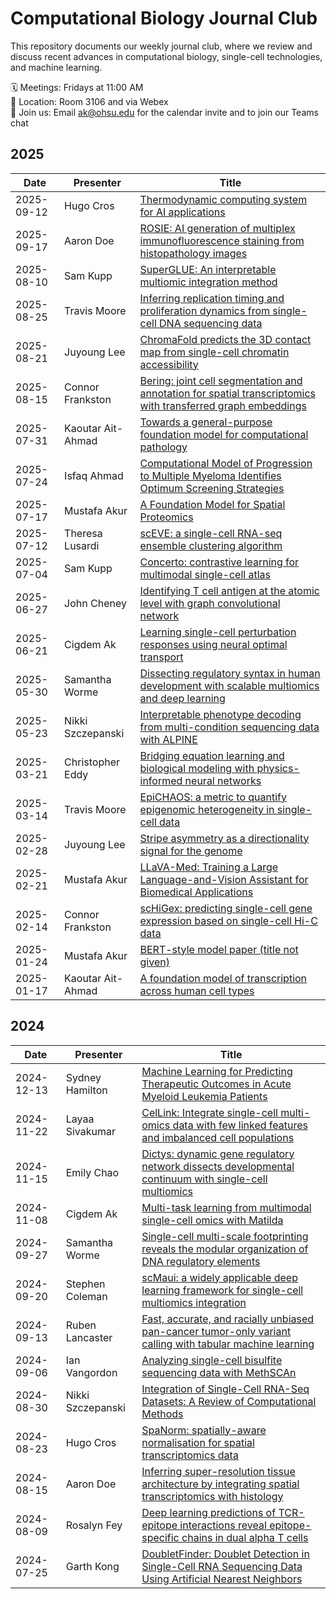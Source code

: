 
# Computational Biology Journal Club

This repository documents our weekly journal club, where we review and discuss recent advances in computational biology, single-cell technologies, and machine learning.  

🗓 Meetings: Fridays at 11:00 AM  
📍 Location: Room 3106 and via Webex  
📩 Join us: Email ak@ohsu.edu for the calendar invite and to join our Teams chat

## 2025
| Date       | Presenter                            | Title                                                                                                                                                                        |
| ---------- | ------------------------------------ | ---------------------------------------------------------------------------------------------------------------------------------------------------------------------------- |
| 2025-09-12 | Hugo Cros                            | [Thermodynamic computing system for AI applications](https://www.nature.com/articles/s41467-025-59011-x)                                                                     |
| 2025-09-17 | Aaron Doe                            | [ROSIE: AI generation of multiplex immunofluorescence staining from histopathology images](https://www.nature.com/articles/s41467-025-62346-0)                               |
| 2025-08-10 | Sam Kupp                             | [SuperGLUE: An interpretable multiomic integration method](https://www.cell.com/cell-reports-methods/fulltext/S2667-2375%2825%2900203-6)                                     |
| 2025-08-25 | Travis Moore                         | [Inferring replication timing and proliferation dynamics from single-cell DNA sequencing data](https://www.nature.com/articles/s41467-024-52544-7.pdf)                       |
| 2025-08-21 | Juyoung Lee                          | [ChromaFold predicts the 3D contact map from single-cell chromatin accessibility](https://www.nature.com/articles/s41467-024-53628-0)                                        |
| 2025-08-15 | Connor Frankston                     | [Bering: joint cell segmentation and annotation for spatial transcriptomics with transferred graph embeddings](https://www.nature.com/articles/s41467-025-60898-90)          |
| 2025-07-31 | Kaoutar Ait-Ahmad                    | [Towards a general-purpose foundation model for computational pathology](https://www.nature.com/articles/s41591-024-02857-3)                                                 |
| 2025-07-24 | Isfaq Ahmad                          | [Computational Model of Progression to Multiple Myeloma Identifies Optimum Screening Strategies](https://ascopubs.org/doi/10.1200/CCI.17.00131)                              |
| 2025-07-17 | Mustafa Akur                         | [A Foundation Model for Spatial Proteomics](https://arxiv.org/pdf/2506.03373)                                                                                                |
| 2025-07-12 | Theresa Lusardi                      | [scEVE: a single-cell RNA-seq ensemble clustering algorithm](https://academic.oup.com/nargab/article/7/2/lqaf073/8158579?login=true)                                         |
| 2025-07-04 | Sam Kupp                             | [Concerto: contrastive learning for multimodal single-cell atlas](https://www.nature.com/articles/s42256-022-00518-z)                                                        |
| 2025-06-27 | John Cheney                          | [Identifying T cell antigen at the atomic level with graph convolutional network](https://doi.org/10.1038/s41467-025-60461-6)                                                |
| 2025-06-21 | Cigdem Ak                            | [Learning single-cell perturbation responses using neural optimal transport](https://www.nature.com/articles/s41592-023-01969-x)                                             |
| 2025-05-30 | Samantha Worme                       | [Dissecting regulatory syntax in human development with scalable multiomics and deep learning](https://www.biorxiv.org/content/10.1101/2025.04.30.651381v1)                  |
| 2025-05-23 | Nikki Szczepanski                    | [Interpretable phenotype decoding from multi-condition sequencing data with ALPINE](https://www.biorxiv.org/content/10.1101/2025.02.15.638471v1)                             |
| 2025-03-21 | Christopher Eddy                     | [Bridging equation learning and biological modeling with physics-informed neural networks](https://journals.plos.org/ploscompbiol/article?id=10.1371/journal.pcbi.1008462)   |
| 2025-03-14 | Travis Moore                         | [EpiCHAOS: a metric to quantify epigenomic heterogeneity in single-cell data](https://genomebiology.biomedcentral.com/articles/10.1186/s13059-024-03446-w) |
| 2025-02-28 | Juyoung Lee                          | [Stripe asymmetry as a directionality signal for the genome](https://www.nature.com/articles/s41467-022-29258-9)                                                             |
| 2025-02-21 | Mustafa Akur                         | [LLaVA-Med: Training a Large Language-and-Vision Assistant for Biomedical Applications](https://arxiv.org/abs/2306.00890)                                                    |
| 2025-02-14 | Connor Frankston                     | [scHiGex: predicting single-cell gene expression based on single-cell Hi-C data](https://academic.oup.com/nargab/article/7/1/lqaf002/7983898) |
| 2025-01-24 | Mustafa Akur                         | [BERT-style model paper (title not given)](https://arxiv.org/pdf/1810.04805)                                                                                                 |
| 2025-01-17 | Kaoutar Ait-Ahmad                    | [A foundation model of transcription across human cell types](https://www.nature.com/articles/s41586-024-08378-w)                                                            |
## 2024
| Date       | Presenter                            | Title                                                                                                                                                                        |
| ---------- | ------------------------------------ | ---------------------------------------------------------------------------------------------------------------------------------------------------------------------------- |
| 2024-12-13 | Sydney Hamilton | [Machine Learning for Predicting Therapeutic Outcomes in Acute Myeloid Leukemia Patients](https://www.medrxiv.org/content/10.1101/2024.02.29.24303536v1.full) |
| 2024-11-22 | Layaa Sivakumar | [CelLink: Integrate single-cell multi-omics data with few linked features and imbalanced cell populations](https://www.biorxiv.org/content/10.1101/2024.11.08.622745v1.full) |
| 2024-11-15 | Emily Chao | [Dictys: dynamic gene regulatory network dissects developmental continuum with single-cell multiomics](https://www.nature.com/articles/s41592-023-01971-3) |
| 2024-11-08 | Cigdem Ak | [Multi-task learning from multimodal single-cell omics with Matilda](https://doi.org/10.1093/nar/gkad157) |
| 2024-09-27 | Samantha Worme | [Single-cell multi-scale footprinting reveals the modular organization of DNA regulatory elements](https://www.biorxiv.org/content/10.1101/2023.03.28.533945v1) |
| 2024-09-20 | Stephen Coleman | [scMaui: a widely applicable deep learning framework for single-cell multiomics integration](https://link.springer.com/article/10.1186/s12859-024-05880-w) |
| 2024-09-13 | Ruben Lancaster | [Fast, accurate, and racially unbiased pan-cancer tumor-only variant calling with tabular machine learning](https://www.nature.com/articles/s41698-022-00340-1) |
| 2024-09-06 | Ian Vangordon | [Analyzing single-cell bisulfite sequencing data with MethSCAn](https://www.nature.com/articles/s41592-024-02347-x) |
| 2024-08-30 | Nikki Szczepanski | [Integration of Single-Cell RNA-Seq Datasets: A Review of Computational Methods](https://www.ncbi.nlm.nih.gov/pmc/articles/PMC9982060/) |
| 2024-08-23 | Hugo Cros | [SpaNorm: spatially-aware normalisation for spatial transcriptomics data](https://www.biorxiv.org/content/10.1101/2024.05.31.596908v1) |
| 2024-08-15 | Aaron Doe | [Inferring super-resolution tissue architecture by integrating spatial transcriptomics with histology](https://www.nature.com/articles/s41587-023-02019-9) |
| 2024-08-09 | Rosalyn Fey | [Deep learning predictions of TCR-epitope interactions reveal epitope-specific chains in dual alpha T cells](https://www.nature.com/articles/s41467-024-47461-8) |
| 2024-07-25 | Garth Kong | [DoubletFinder: Doublet Detection in Single-Cell RNA Sequencing Data Using Artificial Nearest Neighbors](https://www.cell.com/cell-systems/fulltext/S2405-4712(19)30073-0) |
